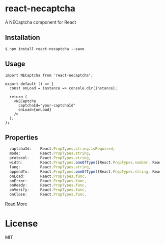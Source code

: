 # react-necaptcha

A NECaptcha component for React

## Installation

```
$ npm install react-necaptcha --save
```

## Usage

``` react
import NECaptcha from 'react-necaptcha';

export default () => {
  const onLoad = instance => console.dir(instance);

  return (
    <NECaptcha
      captchaId="your-captchaId"
      onLoad={onLoad}
    />
  );
};
```

## Properties

``` javascript
  captchaId:    React.PropTypes.string.isRequired,
  mode:         React.PropTypes.string,
  protocol:     React.PropTypes.string,
  width:        React.PropTypes.oneOfType([React.PropTypes.number, React.PropTypes.string]),
  lang:         React.PropTypes.string,
  appendTo:     React.PropTypes.oneOfType([React.PropTypes.string, React.PropTypes.element]),,
  onLoad:       React.PropTypes.func,
  onError:      React.PropTypes.func,
  onReady:      React.PropTypes.func,
  onVerify:     React.PropTypes.func,
  onClose:      React.PropTypes.func,
```

[Read More](http://support.dun.163.com/documents/15588062143475712?docId=150442915877015552)

# License

MIT
